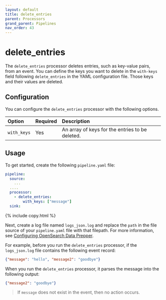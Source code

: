 ```yaml
---
layout: default
title: delete_entries
parent: Processors
grand_parent: Pipelines
nav_order: 43
---
```


# delete_entries

The `delete_entries` processor deletes entries, such as key-value pairs, from an event. You can define the keys you want to delete in the `with-keys` field following `delete_entries` in the YAML configuration file. Those keys and their values are deleted. 

## Configuration

You can configure the `delete_entries` processor with the following options.

<!--
This table is autogenerated. Do not edit it.
- name: delete_entries
- pluginType: processor
- source: https://github.com/opensearch-project/data-prepper/blob/c4455a7785bc2da4358067c217be7085e0bc8d0f/data-prepper-plugins/mutate-event-processors/src/main/java/org/opensearch/dataprepper/plugins/processor/mutateevent/DeleteEntryProcessorConfig.java
-->

| Option | Required | Description |
:--- | :--- | :---
| `with_keys` | Yes | An array of keys for the entries to be deleted. |

## Usage

To get started, create the following `pipeline.yaml` file:

```yaml
pipeline:
  source:
    ...
  ....  
  processor:
    - delete_entries:
        with_keys: ["message"]
  sink:
```
{% include copy.html %}

Next, create a log file named `logs_json.log` and replace the `path` in the file source of your `pipeline.yaml` file with that filepath. For more information, see [Configuring OpenSearch Data Prepper]({{site.url}}{{site.baseurl}}/data-prepper/getting-started/#2-configuring-opensearch-data-prepper).

For example, before you run the `delete_entries` processor, if the `logs_json.log` file contains the following event record:

```json
{"message": "hello", "message2": "goodbye"}
```

When you run the `delete_entries` processor, it parses the message into the following output:

```json
{"message2": "goodbye"}
```

> If `message` does not exist in the event, then no action occurs.
